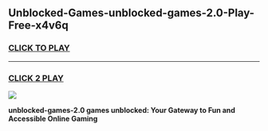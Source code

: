 
## Unblocked-Games-unblocked-games-2.0-Play-Free-x4v6q
<h3>
<a href="https://premium76.site?title=unblocked-games-2.0&ref=19M">CLICK TO PLAY</a></h3>
<hr>

<h3>
<a href="https://premium76.site?title=unblocked-games-2.0&ref=19M">CLICK 2 PLAY</a>
  
</h3>

<a href="https://premium76.site?title=unblocked-games-2.0&ref=19M"><img src="https://clearcache.store/games.png"></a>


**unblocked-games-2.0 games unblocked: Your Gateway to Fun and Accessible Online Gaming**
